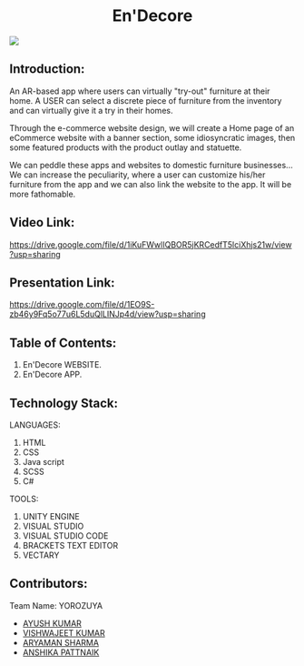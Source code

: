 <h1 align="center">En'Decore</h1>
<p align="center">
  
  </p>

<img src="https://images.unsplash.com/photo-1554995207-c18c203602cb?ixid=MnwxMjA3fDB8MHxzZWFyY2h8MTJ8fGRlc2lnbnxlbnwwfHwwfHw%3D&ixlib=rb-1.2.1&auto=format&fit=crop&w=500&q=60"/>
 </p>
 
## Introduction:

An AR-based app where users can virtually "try-out" furniture at their home. A USER can select a discrete piece of furniture from the inventory and can virtually give it a try in their homes.

Through the e-commerce website design, we will create a Home page of an eCommerce website with a banner section, some idiosyncratic images, then some featured products with the product outlay and statuette.

We can peddle these apps and websites to domestic furniture businesses...
We can increase the peculiarity, where a user can customize his/her furniture from the app and we can also link the website to the app. It will be more fathomable.


## Video Link:

  <a href="https://drive.google.com/file/d/1iKuFWwlIQBOR5jKRCedfT5lciXhjs21w/view?usp=sharing"> https://drive.google.com/file/d/1iKuFWwlIQBOR5jKRCedfT5lciXhjs21w/view?usp=sharing </a>
  
## Presentation Link:
  <a href="https://drive.google.com/file/d/1EO9S-zb46y9Fq5o77u6L5duQlLINJp4d/view?usp=sharing"> https://drive.google.com/file/d/1EO9S-zb46y9Fq5o77u6L5duQlLINJp4d/view?usp=sharing </a>  
  
## Table of Contents:

1) En'Decore WEBSITE.
2) En'Decore APP.

## Technology Stack:

LANGUAGES:                                        

  1) HTML                                            
  2) CSS                                              
  3) Java script                                      
  4) SCSS                                             
  5) C#                                               

TOOLS:

 1) UNITY ENGINE
 2) VISUAL STUDIO 
 3) VISUAL STUDIO CODE
 4) BRACKETS TEXT EDITOR
 5) VECTARY
 
 
 ## Contributors:

Team Name: YOROZUYA

* [AYUSH KUMAR](https://github.com/kiroyush)
* [VISHWAJEET KUMAR](https://github.com/vishwa511)
* [ARYAMAN SHARMA](https://github.com/Aryaman117)
* [ANSHIKA PATTNAIK](https://github.com/AnshikaPattnaik)

